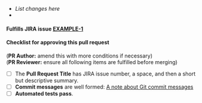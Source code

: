 - _List changes here_
-

#### Fulfills JIRA issue [EXAMPLE-1](https://datalogics-jira.atlassian.net/browse/EXAMPLE-1)

#### Checklist for approving this pull request

(**PR Author:** amend this with more conditions if necessary)\
(**PR Reviewer:** ensure all following items are fulfilled before merging)

- [ ] The **Pull Request Title** has JIRA issue number, a space, and then a short but descriptive summary.
- [ ] **Commit messages** are well formed: [A note about Git commit messages](http://www.tpope.net/node/106)
- [ ] **Automated tests pass**.
